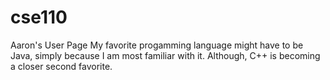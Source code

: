# cse110
Aaron's User Page
My favorite progamming language might have to be Java, simply because I am most familiar with it. Although, C++ is becoming a closer second favorite.